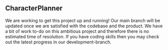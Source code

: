 ## CharacterPlanner 
We are working to get this project up and running! Our main branch will be updated once we are satisfied with the codebase and the product. We have a bit of work to-do on this ambitious project and therefore there is no estimated time of resolution. If you have coding skills then you may check out the latest progress in our development-branch. 
